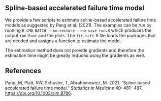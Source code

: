 ## Spline-based accelerated failure time model

We provide a few scripts to estimate spline-based accelerated failure time 
models as suggested by Pang et al. (2021). 
The examples can be run by running `R CMD BATCH --no-restore --no-save run.R` 
which produces the output `run.Rout` and the plots. The `fit-saft.R` file loads 
the packages that are needed and assigns a function to estimate the model. 

The estimation method does not provide gradients and therefore the estimation 
time might be greatly reduced using the gradients as well. 

## References
Pang, M, Platt, RW, Schuster, T, Abrahamowicz, M. 2021. “Spline‐based 
accelerated failure time model.” *Statistics in Medicine* 40: 481– 497.
<https://doi.org/10.1002/sim.8786>.

